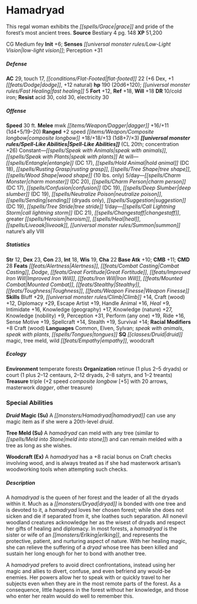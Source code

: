 ﻿---
cssclass: [monsters]
title1: Hamadryad
desc_short: This regal woman exhibits the grace and pride of the forest's most ancient
  trees.
title2: Hamadryad
CR: 15
sources:
- name: Bestiary 4
  page: 148
  link: http://paizo.com/products/btpy91ds?Pathfinder-Roleplaying-Game-Bestiary-4
XP: 51200
alignment: CG
size: Medium
type: fey
initiative:
  bonus: 6
senses:
  low-light vision: true
AC:
  AC: 29
  touch: 17
  flat_footed: 22
  components:
    dex: 6
    dodge: 1
    natural: 12
HP:
  HP: 190
  long: 20d6+120
  fast_healing: 5
saves:
  fort: 12
  ref: 18
  will: 18
DR:
- amount: 10
  weakness: cold iron
resistances:
  acid: 30
  cold: 30
  electricity: 30
speeds:
  base: 30
attacks:
  melee:
  - - text: mwk dagger +16/+11 (1d4+5/19-20)
      entries:
      - - damage: 1d4+5
          crit_range: 19-20
      attack: mwk dagger
      bonus:
      - 16
      - 11
  ranged:
  - - text: +2 speed composite longbow +18/+18/+13 (1d8+7/×3)
      entries:
      - - damage: 1d8+7
          crit_multiplier: 3
      attack: +2 speed composite longbow
      bonus:
      - 18
      - 18
      - 13
spell_like_abilities:
  entries:
  - name: speak with animals
    source: default
    freq: Constant
  - name: speak with plants
    source: default
    freq: Constant
  - name: entangle
    source: default
    freq: At will
    DC: 17
  - name: hold animal
    source: default
    freq: At will
    DC: 18
  - name: rusting grasp
    source: default
    freq: At will
  - name: tree shape
    source: default
    freq: At will
  - name: wood shape
    source: default
    freq: At will
    other: 10 lbs. only
  - name: charm monster
    source: default
    freq: 5/day
    DC: 20
  - name: charm person
    source: default
    freq: 5/day
    DC: 17
  - name: confusion
    source: default
    freq: 5/day
    DC: 19
  - name: deep slumber
    source: default
    freq: 5/day
    DC: 19
  - name: neutralize poison
    source: default
    freq: 5/day
  - name: sending
    source: default
    freq: 5/day
    other: dryads only
  - name: suggestion
    source: default
    freq: 5/day
    DC: 19
  - name: tree stride
    source: default
    freq: 5/day
  - name: call lightning storm
    source: default
    freq: 1/day
    DC: 21
  - name: changestaff
    source: default
    freq: 1/day
  - name: greater heroism
    source: default
    freq: 1/day
  - name: heal
    source: default
    freq: 1/day
  - name: liveoak
    source: default
    freq: 1/day
  - name: summon nature's ally VIII
    source: default
    freq: 1/day
  sources:
  - name: default
    CL: 20
    concentration: 26
ability_scores:
  STR: 12
  DEX: 23
  CON: 23
  INT: 18
  WIS: 19
  CHA: 22
BAB: 10
CMB: 11
CMD: 28
feats:
- name: Alertness
- name: Combat Casting
- name: Dodge
- name: Great Fortitude
- name: Improved Iron Will
- name: Iron Will
- name: Mounted Combat
- name: Stealthy
- name: Toughness
- name: Weapon Finesse
skills:
  Bluff: 29
  Climb: 14
  Craft (wood): 12
  Diplomacy: 29
  Escape Artist: 19
  Handle Animal: 16
  Heal: 9
  Intimidate: 16
  Knowledge (geography): 17
  Knowledge (nature): 27
  Knowledge (nobility): 9
  Perception: 31
  Perform (any one): 19
  Ride: 16
  Sense Motive: 19
  Spellcraft: 14
  Stealth: 19
  Survival: 14
  _racial_mods:
    Craft (wood):
      _: 8
languages:
- Common
- Elven
- Sylvan
- speak with animals
- speak with plants
- tongues
special_qualities:
- druid magic
- tree meld
- wild empathy
- woodcraft
ecology:
  environment: temperate forests
  organization: retinue (1 plus 2-5 dryads) or court (1 plus 2-12 centaurs, 2-12 dryads,
    2-8 satyrs, and 1-2 treants)
  treasure_type: triple
  treasure:
  - +2 speed composite longbow [+5] with 20 arrows
  - masterwork dagger
  - other treasure
special_abilities:
  Druid Magic (Su): A hamadryad can use any magic item as if she were a 20th-level
    druid.
  Tree Meld (Su): A hamadryad can meld with any tree (similar to meld into stone)
    and can remain melded with a tree as long as she wishes.
  Woodcraft (Ex): A hamadryad has a +8 racial bonus on Craft checks involving wood,
    and is always treated as if she had masterwork artisan's woodworking tools when
    attempting such checks.
desc_long: |-
  A hamadryad is the queen of her forest and the leader of all the dryads within it. Much as a dryad is bonded with one tree and is devoted to it, a hamadryad loves her chosen forest; while she does not sicken and die if separated from it, she loathes such separation. All nonevil woodland creatures acknowledge her as the wisest of dryads and respect her gifts of healing and diplomacy. In most forests, a hamadryad is the sister or wife of an erlking, and represents the protective, patient, and nurturing aspect of nature. With her healing magic, she can relieve the suffering of a dryad whose tree has been killed and sustain her long enough for her to bond with another tree.

  A hamadryad prefers to avoid direct confrontations, instead using her magic and allies to divert, confuse, and even befriend any would-be enemies. Her powers allow her to speak with or quickly travel to her subjects even when they are in the most remote parts of the forest. As a consequence, little happens in the forest without her knowledge, and those who enter her realm would do well to remember this.

---

# Hamadryad
This regal woman exhibits the _[[spells/Grace|grace]]_ and pride of the forest’s most ancient trees.
**Source** Bestiary 4 pg. 148
**XP** 51,200

CG Medium fey
**Init** +6; **Senses** _[[universal monster rules/Low-Light Vision|low-light vision]]_; Perception +31

##### Defense

**AC** 29, touch 17, _[[conditions/Flat-Footed|flat-footed]]_ 22 (+6 Dex, +1 _[[feats/Dodge|dodge]]_, +12 natural)
**hp** 190 (20d6+120); _[[universal monster rules/Fast Healing|fast healing]]_ 5
**Fort** +12, **Ref** +18, **Will** +18
**DR** 10/cold iron; **Resist** acid 30, cold 30, electricity 30

##### Offense
**Speed** 30 ft.
**Melee** mwk _[[items/Weapon/Dagger|dagger]]_ +16/+11 (1d4+5/19–20)
**Ranged** +2 speed _[[items/Weapon/Composite longbow|composite longbow]]_ +18/+18/+13 (1d8+7/×3)
**_[[universal monster rules/Spell-Like Abilities|Spell-Like Abilities]]_** (CL 20th; concentration +26)
Constant—_[[spells/Speak with Animals|speak with animals]]_, _[[spells/Speak with Plants|speak with plants]]_
At will—_[[spells/Entangle|entangle]]_ (DC 17), _[[spells/Hold Animal|hold animal]]_ (DC 18), _[[spells/Rusting Grasp|rusting grasp]]_, _[[spells/Tree Shape|tree shape]]_, _[[spells/Wood Shape|wood shape]]_ (10 lbs. only)
5/day—_[[spells/Charm Monster|charm monster]]_ (DC 20), _[[spells/Charm Person|charm person]]_ (DC 17), _[[spells/Confusion|confusion]]_ (DC 19), _[[spells/Deep Slumber|deep slumber]]_ (DC 19), _[[spells/Neutralize Poison|neutralize poison]]_, _[[spells/Sending|sending]]_ (dryads only), _[[spells/Suggestion|suggestion]]_ (DC 19), _[[spells/Tree Stride|tree stride]]_
1/day—_[[spells/Call Lightning Storm|call lightning storm]]_ (DC 21), _[[spells/Changestaff|changestaff]]_, greater _[[spells/Heroism|heroism]]_, _[[spells/Heal|heal]]_, _[[spells/Liveoak|liveoak]]_, _[[universal monster rules/Summon|summon]]_ nature’s ally VIII

##### Statistics
**Str** 12, **Dex** 23, **Con** 23, **Int** 18, **Wis** 19, **Cha** 22
**Base Atk** +10; **CMB** +11; **CMD** 28
**Feats** _[[feats/Alertness|Alertness]]_, _[[feats/Combat Casting|Combat Casting]]_, _Dodge_, _[[feats/Great Fortitude|Great Fortitude]]_, _[[feats/Improved Iron Will|Improved Iron Will]]_, _[[feats/Iron Will|Iron Will]]_, _[[feats/Mounted Combat|Mounted Combat]]_, _[[feats/Stealthy|Stealthy]]_, _[[feats/Toughness|Toughness]]_, _[[feats/Weapon Finesse|Weapon Finesse]]_
**Skills** Bluff +29, _[[universal monster rules/Climb|Climb]]_ +14, Craft (wood) +12, Diplomacy +29, Escape Artist +19, Handle Animal +16, _Heal_ +9, Intimidate +16, Knowledge (geography) +17, Knowledge (nature) +27, Knowledge (nobility) +9, Perception +31, Perform (any one) +19, Ride +16, Sense Motive +19, Spellcraft +14, Stealth +19, Survival +14; **Racial Modifiers** +8 Craft (wood)
**Languages** Common, Elven, Sylvan; _speak with animals_, _speak with plants_, _[[spells/Tongues|tongues]]_
**SQ** _[[classes/Druid|druid]]_ magic, tree meld, wild _[[feats/Empathy|empathy]]_, woodcraft

##### Ecology

**Environment** temperate forests
**Organization** retinue (1 plus 2–5 dryads) or court (1 plus 2–12 centaurs, 2–12 dryads, 2–8 satyrs, and 1–2 treants)
**Treasure** triple (+2 speed _composite longbow_ [+5] with 20 arrows, masterwork _dagger_, other treasure)

### Special Abilities

**_Druid_ Magic (Su)** A _[[monsters/Hamadryad|hamadryad]]_ can use any magic item as if she were a 20th-level _druid_.

**Tree Meld (Su)** A _hamadryad_ can meld with any tree (similar to _[[spells/Meld into Stone|meld into stone]]_) and can remain melded with a tree as long as she wishes.

**Woodcraft (Ex)** A _hamadryad_ has a +8 racial bonus on Craft checks involving wood, and is always treated as if she had masterwork artisan’s woodworking tools when attempting such checks.

##### Description

A _hamadryad_ is the queen of her forest and the leader of all the dryads within it. Much as a _[[monsters/Dryad|dryad]]_ is bonded with one tree and is devoted to it, a _hamadryad_ loves her chosen forest; while she does not sicken and die if separated from it, she loathes such separation. All nonevil woodland creatures acknowledge her as the wisest of dryads and respect her gifts of healing and diplomacy. In most forests, a _hamadryad_ is the sister or wife of an _[[monsters/Erlking|erlking]]_, and represents the protective, patient, and nurturing aspect of nature. With her healing magic, she can relieve the suffering of a _dryad_ whose tree has been killed and sustain her long enough for her to bond with another tree.

A _hamadryad_ prefers to avoid direct confrontations, instead using her magic and allies to divert, confuse, and even befriend any would-be enemies. Her powers allow her to speak with or quickly travel to her subjects even when they are in the most remote parts of the forest. As a consequence, little happens in the forest without her knowledge, and those who enter her realm would do well to remember this.